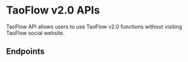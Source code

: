 # TaoFlow v2.0 APIs

TaoFlow API allows users to use TaoFlow v2.0 functions without visiting TaoFlow social website.

## Endpoints